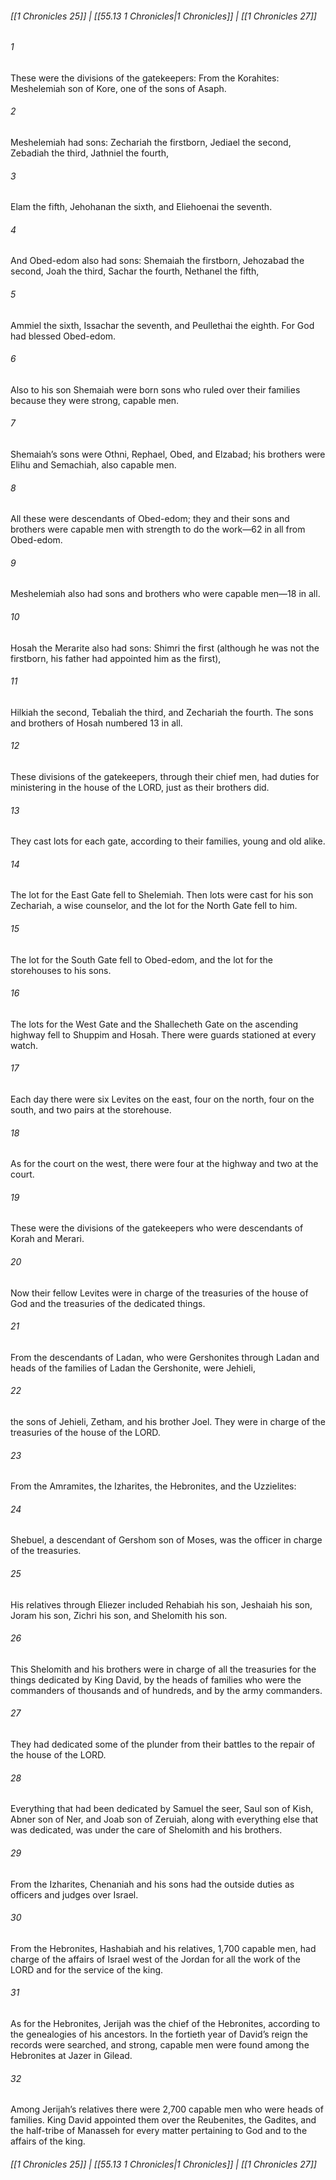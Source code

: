 
###### [[1 Chronicles 25]] | [[55.13 1 Chronicles|1 Chronicles]] | [[1 Chronicles 27]]

###### 1
These were the divisions of the gatekeepers: From the Korahites: Meshelemiah son of Kore, one of the sons of Asaph.
###### 2
Meshelemiah had sons: Zechariah the firstborn, Jediael the second, Zebadiah the third, Jathniel the fourth,
###### 3
Elam the fifth, Jehohanan the sixth, and Eliehoenai the seventh.
###### 4
And Obed-edom also had sons: Shemaiah the firstborn, Jehozabad the second, Joah the third, Sachar the fourth, Nethanel the fifth,
###### 5
Ammiel the sixth, Issachar the seventh, and Peullethai the eighth. For God had blessed Obed-edom.
###### 6
Also to his son Shemaiah were born sons who ruled over their families because they were strong, capable men.
###### 7
Shemaiah’s sons were Othni, Rephael, Obed, and Elzabad; his brothers were Elihu and Semachiah, also capable men.
###### 8
All these were descendants of Obed-edom; they and their sons and brothers were capable men with strength to do the work—62 in all from Obed-edom.
###### 9
Meshelemiah also had sons and brothers who were capable men—18 in all.
###### 10
Hosah the Merarite also had sons: Shimri the first (although he was not the firstborn, his father had appointed him as the first),
###### 11
Hilkiah the second, Tebaliah the third, and Zechariah the fourth. The sons and brothers of Hosah numbered 13 in all.
###### 12
These divisions of the gatekeepers, through their chief men, had duties for ministering in the house of the LORD, just as their brothers did.
###### 13
They cast lots for each gate, according to their families, young and old alike.
###### 14
The lot for the East Gate fell to Shelemiah. Then lots were cast for his son Zechariah, a wise counselor, and the lot for the North Gate fell to him.
###### 15
The lot for the South Gate fell to Obed-edom, and the lot for the storehouses to his sons.
###### 16
The lots for the West Gate and the Shallecheth Gate on the ascending highway fell to Shuppim and Hosah. There were guards stationed at every watch.
###### 17
Each day there were six Levites on the east, four on the north, four on the south, and two pairs at the storehouse.
###### 18
As for the court on the west, there were four at the highway and two at the court.
###### 19
These were the divisions of the gatekeepers who were descendants of Korah and Merari.
###### 20
Now their fellow Levites were in charge of the treasuries of the house of God and the treasuries of the dedicated things.
###### 21
From the descendants of Ladan, who were Gershonites through Ladan and heads of the families of Ladan the Gershonite, were Jehieli,
###### 22
the sons of Jehieli, Zetham, and his brother Joel. They were in charge of the treasuries of the house of the LORD.
###### 23
From the Amramites, the Izharites, the Hebronites, and the Uzzielites:
###### 24
Shebuel, a descendant of Gershom son of Moses, was the officer in charge of the treasuries.
###### 25
His relatives through Eliezer included Rehabiah his son, Jeshaiah his son, Joram his son, Zichri his son, and Shelomith his son.
###### 26
This Shelomith and his brothers were in charge of all the treasuries for the things dedicated by King David, by the heads of families who were the commanders of thousands and of hundreds, and by the army commanders.
###### 27
They had dedicated some of the plunder from their battles to the repair of the house of the LORD.
###### 28
Everything that had been dedicated by Samuel the seer, Saul son of Kish, Abner son of Ner, and Joab son of Zeruiah, along with everything else that was dedicated, was under the care of Shelomith and his brothers.
###### 29
From the Izharites, Chenaniah and his sons had the outside duties as officers and judges over Israel.
###### 30
From the Hebronites, Hashabiah and his relatives, 1,700 capable men, had charge of the affairs of Israel west of the Jordan for all the work of the LORD and for the service of the king.
###### 31
As for the Hebronites, Jerijah was the chief of the Hebronites, according to the genealogies of his ancestors. In the fortieth year of David’s reign the records were searched, and strong, capable men were found among the Hebronites at Jazer in Gilead.
###### 32
Among Jerijah’s relatives there were 2,700 capable men who were heads of families. King David appointed them over the Reubenites, the Gadites, and the half-tribe of Manasseh for every matter pertaining to God and to the affairs of the king.

###### [[1 Chronicles 25]] | [[55.13 1 Chronicles|1 Chronicles]] | [[1 Chronicles 27]]
